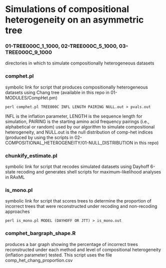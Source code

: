 # Simulations of compositional heterogeneity on an asymmetric tree

### 01-TREE000C_1_1000, 02-TREE000C_5_1000, 03-TREE000C_9_1000 
directories in which to simulate compositionally heterogeneous datasets

### comphet.pl
symbolic link for script that produces compositionally heterogeneous datasets using Chang tree (available in this repo in 01-MODULES/CompHet.pm)

`perl comphet.pl TREE000C INFL LENGTH PAIRING NULL.out > pvals.out`

INFL is the inflation parameter, LENGTH is the sequence length for simulation, PAIRING is the starting amino acid frequency pairings (i.e., alphabetical or random) used by our algorithm to simulate compositional heterogeneity, and NULL.out is the null distribution of comp-het indices (produced by using the scripts in 02-COMPOSITIONAL_HETEROGENEITY/01-NULL_DISTRIBUTION in this repo)

### chunkify_estimate.pl
symbolic link for script that recodes simulated datasets using Dayhoff 6-state recoding and generates shell scripts for maximum-likelihood analyses in RAxML

### is_mono.pl
symbolic link for script that scores trees to determine the proportion of incorrect trees that were reconstructed under recoding and non-recoding approaches

`perl is_mono.pl MODEL (DAYHOFF OR JTT) > is_mono.out`

### comphet_bargraph_shape.R 
produces a bar graph showing the percentage of incorrect trees reconstructed under each method and level of compositional heterogeneity (inflation parameter) tested. This script uses the file comp_het_chang_proportion.csv
